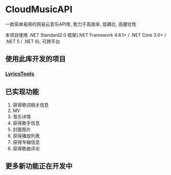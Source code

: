 # CloudMusicAPI

一款简单易用的网易云音乐API库, 致力于高效率, 低耦合, 高健壮性

本项目使用 .NET Standard2.0 框架(.NET Framework 4.6.1+ / .NET Core 3.0+ / .NET 5 / .NET 6), 可跨平台

## 使用此库开发的项目

### [LyricsTools](https://github.com/textGamex/LyricsTools)

## 已实现功能

1. 获得歌词相关信息
2. MV
3. 音乐详情
4. 获得歌手信息
5. 封面图片
6. 获得播放列表
7. 获得专辑信息
8. 获得歌曲评论

## 更多新功能正在开发中
